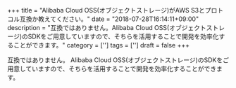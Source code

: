 +++
title = "Alibaba Cloud OSS(オブジェクトストレージ)がAWS S3とプロトコル互換か教えてください。"
date = "2018-07-28T16:14:11+09:00"
description = "互換ではありません。Alibaba Cloud OSS(オブジェクトストレージ)のSDKをご用意していますので、そちらを活用することで開発を効率化することができます。"
category = ['']
tags = ['']
draft = false
+++

互換ではありません。
Alibaba Cloud OSS(オブジェクトストレージ)のSDKをご用意していますので、そちらを活用することで開発を効率化することができます。
